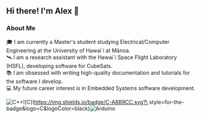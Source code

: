 ## Hi there! I'm Alex 👋

### About Me

🎓 I am currently a Master's student studying Electrical/Computer Engineering 
at the University of Hawai\`i at Mānoa.\
🛰 I am a research assistant with the Hawai\`i Space Flight Laboratory (HSFL),
developing software for CubeSats.\
📚 I am obsessed with writing high-quality documentation and tutorials for the 
software I develop.\
💻 My future career interest is in Embedded Systems software development.

![C++](https://img.shields.io/badge/C++-00599C.svg?style=for-the-badge&logo=C++&logoColor=white)![C](https://img.shields.io/badge/C-A8B9CC.svg?\
style=for-the-badge&logo=C&logoColor=black)![Arduino](https://img.shields.io/badge/Arduino-00878F.svg?style=for-the-badge&logo=Arduino&logoColor=white)


<!--
**montoyaoa/montoyaoa** is a ✨ _special_ ✨ repository because its `README.md` (this file) appears on your GitHub profile.

Here are some ideas to get you started:

- 🔭 I’m currently working on ...
- 🌱 I’m currently learning ...
- 👯 I’m looking to collaborate on ...
- 🤔 I’m looking for help with ...
- 💬 Ask me about ...
- 📫 How to reach me: ...
- 😄 Pronouns: ...
- ⚡ Fun fact: ...
-->
